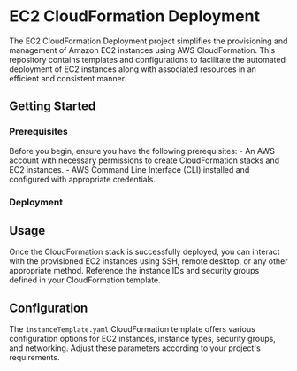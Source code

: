 # EC2 CloudFormation Deployment

The EC2 CloudFormation Deployment project simplifies the provisioning and management of Amazon EC2 instances using AWS CloudFormation. This repository contains templates and configurations to facilitate the automated deployment of EC2 instances along with associated resources in an efficient and consistent manner.

## Getting Started
### Prerequisites
Before you begin, ensure you have the following prerequisites:
    - An AWS account with necessary permissions to create CloudFormation stacks and EC2 instances.
    - AWS Command Line Interface (CLI) installed and configured with appropriate credentials.

### Deployment

## Usage
Once the CloudFormation stack is successfully deployed, you can interact with the provisioned EC2 instances using SSH, remote desktop, or any other appropriate method. Reference the instance IDs and security groups defined in your CloudFormation template.

## Configuration
The `instanceTemplate.yaml` CloudFormation template offers various configuration options for EC2 instances, instance types, security groups, and networking. Adjust these parameters according to your project's requirements.